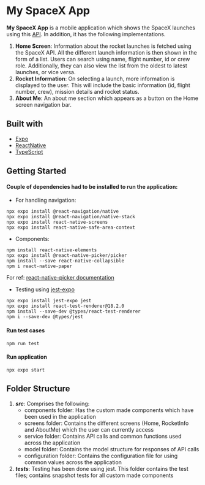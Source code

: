 # My SpaceX App

**My SpaceX App** is a mobile application which shows the SpaceX launches using this [API](https://api.spacexdata.com/v5/launches). In addition, it has the following implementations.

1. **Home Screen**: Information about the rocket launches is fetched using the SpaceX API. All the different launch information is then shown in the form of a list. Users can search using name, flight number, id or crew role. Additionally, they can also view the list from the oldest to latest launches, or vice versa.
2. **Rocket Information**: On selecting a launch, more information is displayed to the user. This will include the basic information (id, flight number, crew), mission details and rocket status.
3. **About Me**: An about me section which appears as a button on the Home screen navigation bar.


## Built with
- [Expo](https://expo.dev/) 
- [ReactNative](https://reactnative.dev/)
- [TypeScript](https://reactnative.dev/docs/typescript)

## Getting Started

#### Couple of dependencies had to be installed to run the application:

* For handling navigation:
```
npx expo install @react-navigation/native
npx expo install @react-navigation/native-stack
npx expo install react-native-screens 
npx expo install react-native-safe-area-context
```
* Components:
```
npm install react-native-elements
npx expo install @react-native-picker/picker  
npm install --save react-native-collapsible
npm i react-native-paper
```
For ref:
[react-native-picker documentation](https://docs.expo.dev/versions/latest/sdk/picker/)

* Testing using [jest-expo](https://docs.expo.dev/guides/testing-with-jest/)
```
npx expo install jest-expo jest
npx expo install react-test-renderer@18.2.0
npm install --save-dev @types/react-test-renderer
npm i --save-dev @types/jest
```
#### Run test cases

```
npm run test
```
#### Run application

```
npx expo start
```
## Folder Structure
1. *__src__*: Comprises the following:
    * components folder: Has the custom made components which have been used in the application
    * screens folder: Contains the different screens (Home, RocketInfo and AboutMe) which the user can currently access
    * service folder: Contains API calls and common functions used across the application
    * model folder: Contains the model structure for responses of API calls
    * configuration folder: Contains the configuration file for using common values across the application
2. *__tests__*: Testing has been done using jest. This folder contains the test files; contains snapshot tests for all custom made components







